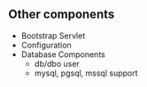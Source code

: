 ## Other components

- Bootstrap Servlet
- Configuration
- Database Components
  - db/dbo user
  - mysql, pgsql, mssql support
